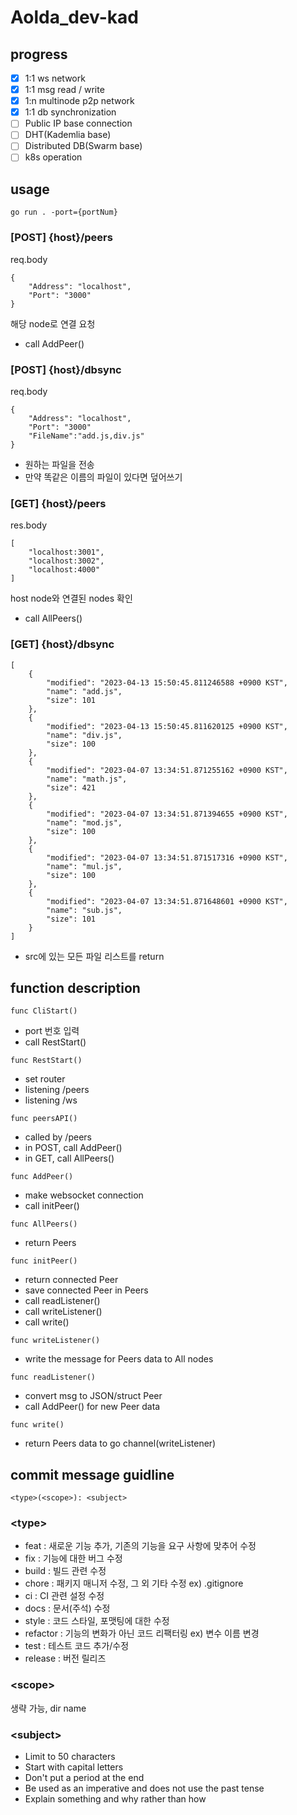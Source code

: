 # Aolda_dev-kad

## progress

- [X] 1:1 ws network
- [X] 1:1 msg read / write
- [X] 1:n multinode p2p network
- [X] 1:1 db synchronization
- [ ] Public IP base connection
- [ ] DHT(Kademlia base)
- [ ] Distributed DB(Swarm base)
- [ ] k8s operation

## usage

```
go run . -port={portNum}
```

### [POST] {host}/peers

req.body
```
{
    "Address": "localhost",
    "Port": "3000"
}
```

해당 node로 연결 요청
- call AddPeer()

### [POST] {host}/dbsync

req.body
```
{
    "Address": "localhost",
    "Port": "3000"
    "FileName":"add.js,div.js"
}
```

- 원하는 파일을 전송
- 만약 똑같은 이름의 파일이 있다면 덮어쓰기


### [GET] {host}/peers

res.body
```
[
    "localhost:3001",
    "localhost:3002",
    "localhost:4000"
]
```

host node와 연결된 nodes 확인
- call AllPeers()

### [GET] {host}/dbsync
```
[
    {
        "modified": "2023-04-13 15:50:45.811246588 +0900 KST",
        "name": "add.js",
        "size": 101
    },
    {
        "modified": "2023-04-13 15:50:45.811620125 +0900 KST",
        "name": "div.js",
        "size": 100
    },
    {
        "modified": "2023-04-07 13:34:51.871255162 +0900 KST",
        "name": "math.js",
        "size": 421
    },
    {
        "modified": "2023-04-07 13:34:51.871394655 +0900 KST",
        "name": "mod.js",
        "size": 100
    },
    {
        "modified": "2023-04-07 13:34:51.871517316 +0900 KST",
        "name": "mul.js",
        "size": 100
    },
    {
        "modified": "2023-04-07 13:34:51.871648601 +0900 KST",
        "name": "sub.js",
        "size": 101
    }
]
```
- src에 있는 모든 파일 리스트를 return


## function description

```
func CliStart()
```
- port 번호 입력
- call RestStart()

```
func RestStart()
```
- set router
- listening /peers
- listening /ws

```
func peersAPI()
```
- called by /peers
- in POST, call AddPeer()
- in GET, call AllPeers()

```
func AddPeer()
```
- make websocket connection
- call initPeer()

```
func AllPeers()
```
- return Peers

```
func initPeer()
```
- return connected Peer
- save connected Peer in Peers
- call readListener()
- call writeListener()
- call write()

```
func writeListener()
```
- write the message for Peers data to All nodes

```
func readListener()
```
- convert msg to JSON/struct Peer
- call AddPeer() for new Peer data

```
func write()
```
- return Peers data to go channel(writeListener)


## commit message guidline

```
<type>(<scope>): <subject>
```

### **\<type>**

- feat : 새로운 기능 추가, 기존의 기능을 요구 사항에 맞추어 수정
- fix : 기능에 대한 버그 수정
- build : 빌드 관련 수정
- chore : 패키지 매니저 수정, 그 외 기타 수정 ex) .gitignore
- ci : CI 관련 설정 수정
- docs : 문서(주석) 수정
- style : 코드 스타일, 포맷팅에 대한 수정
- refactor : 기능의 변화가 아닌 코드 리팩터링 ex) 변수 이름 변경
- test : 테스트 코드 추가/수정
- release : 버전 릴리즈

### **\<scope>**

생략 가능, dir name

### **\<subject>**

- Limit to 50 characters
- Start with capital letters
- Don't put a period at the end
- Be used as an imperative and does not use the past tense
- Explain something and why rather than how
